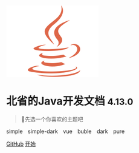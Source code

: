 ![logo](_media/java_icon.svg)

# 北省的Java开发文档 <small>4.13.0</small>

> 🌈先选一个你喜欢的主题吧

<div class="demo-theme-preview" >
  <a data-theme="theme-simple">simple</a>
  <a data-theme="theme-simple-dark">simple-dark</a>
  <a data-theme="vue">vue</a>
  <a data-theme="buble">buble</a>
  <a data-theme="dark">dark</a>
  <a data-theme="pure">pure</a>
</div>


<style>
  .demo-theme-preview a {
    padding-right: 10px;
  }

  .demo-theme-preview a:hover {
    cursor: pointer;
    text-decoration: underline;
  }
</style>

<script>
  var preview = Docsify.dom.find('.demo-theme-preview');
  var themes = Docsify.dom.findAll('[rel="stylesheet"]');

  preview.onclick = function (e) {
    var title = e.target.getAttribute('data-theme');

    themes.forEach(function (theme) {
      theme.disabled = theme.title !== title;
    });
  };
</script>



[GitHub](https://github.com/Beisheng8888/Beisheng8888.github.io)
[开始](#🎁readme)


